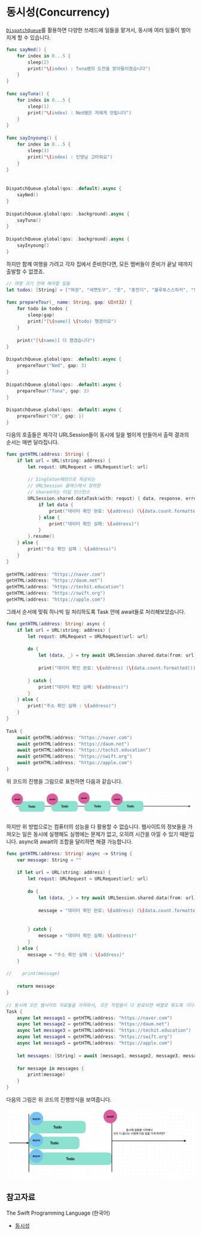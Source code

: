 # 동시성(Concurrency)

[`DispatchQueue`](https://developer.apple.com/documentation/dispatch/dispatchqueue)를 활용하면 다양한 쓰레드에 일들을 맡겨서, 동시에 여러 일들이 벌어지게 할 수 있습니다.

```swift
func sayNed() {
    for index in 0...5 {
        sleep(2)
        print("\(index) : Tuna쌤의 도전을 받아들이겠습니다")
    }
}

func sayTuna() {
    for index in 0...5 {
        sleep(1)
        print("\(index) : Ned쌤은 저에게 안됩니다")
    }
}

func sayInyoung() {
    for index in 0...5 {
        sleep(3)
        print("\(index) : 인영님 고마워요")
    }
}


DispatchQueue.global(qos: .default).async {
    sayNed()
}

DispatchQueue.global(qos: .background).async {
    sayTuna()
}

DispatchQueue.global(qos: .background).async {
    sayInyoung()
}
```

하지만 함께 여행을 가려고 각자 집에서 준비한다면, 모든 멤버들이 준비가 끝날 때까지 출발할 수 없겠죠. 

```swift
// 여행 가기 전에 해야할 일들
let todos: [String] = ["여권", "세면도구", "옷", "충전기", "블루투스스피커", "보조배터리", "가방"]

func prepareTour(_ name: String, gap: UInt32) {
    for todo in todos {
        sleep(gap)
        print("[\(name)] \(todo) 챙겼어요")
    }
    
    print("[\(name)] 다 챙겼습니다")
}

DispatchQueue.global(qos: .default).async {
    prepareTour("Ned", gap: 3)
}

DispatchQueue.global(qos: .default).async {
    prepareTour("Tuna", gap: 2)
}

DispatchQueue.global(qos: .default).async {
    prepareTour("CH", gap: 1)
}
```

다음의 호출들은 제각각 URLSession들이 동시에 일을 벌이게 만들어서 출력 결과의 순서는 매번 달라집니다.

```swift
func getHTML(address: String) {
    if let url = URL(string: address) {
        let requst: URLRequest = URLRequest(url: url)
        
        // Singleton패턴으로 제공되는
        // URLSession 클래스에서 정의한
        // shared라는 타입 인스턴스
        URLSession.shared.dataTask(with: requst) { data, response, error in
            if let data {
                print("데이터 확인 완료: \(address) (\(data.count.formatted()) bytes)")
            } else {
                print("데이터 확인 실패: \(address)")
            }
        }.resume()
    } else {
        print("주소 확인 실패 : \(address)")
    }
}

getHTML(address: "https://naver.com")
getHTML(address: "https://daum.net")
getHTML(address: "https://techit.education")
getHTML(address: "https://swift.org")
getHTML(address: "https://apple.com")
```

그래서 순서에 맞춰 하나씩 일 처리하도록 Task 안에 await들로 처리해보았습니다.

```swift
func getHTML(address: String) async {
    if let url = URL(string: address) {
        let requst: URLRequest = URLRequest(url: url)
        
        do {
            let (data, _) = try await URLSession.shared.data(from: url)
            
            print("데이터 확인 완료: \(address) (\(data.count.formatted()) bytes)")
            
        } catch {
            print("데이터 확인 실패: \(address)")
        }
    } else {
        print("주소 확인 실패 : \(address)")
    }
}

Task {
    await getHTML(address: "https://naver.com")
    await getHTML(address: "https://daum.net")
    await getHTML(address: "https://techit.education")
    await getHTML(address: "https://swift.org")
    await getHTML(address: "https://apple.com")
}
```

위 코드의 진행을 그림으로 표현하면 다음과 같습니다.

![concurrency_1.png](./concurrency_1.png)

하지만 위 방법으로는 컴퓨터의 성능을 다 활용할 수 없습니다. 웹사이트의 정보들을 가져오는 일은 동시에 실행해도 실행에는 문제가 없고, 오히려 시간을 아낄 수 있기 때문입니다. async와 await의 조합을 달리하면 해결 가능합니다.

```swift
func getHTML(address: String) async -> String {
    var message: String = ""
    
    if let url = URL(string: address) {
        let requst: URLRequest = URLRequest(url: url)
        
        do {
            let (data, _) = try await URLSession.shared.data(from: url)
            
            message = "데이터 확인 완료: \(address) (\(data.count.formatted()) bytes)"
            
            
        } catch {
            message = "데이터 확인 실패: \(address)"
        }
    } else {
        message = "주소 확인 실패 : \(address)"
    }
    
//    print(message)
    
    return message
}

// 동시에 모든 웹사이트 자료들을 가져와서, 모든 작업들이 다 완료되면 배열로 묶도록 기다리기
Task {
    async let message1 = getHTML(address: "https://naver.com")
    async let message2 = getHTML(address: "https://daum.net")
    async let message3 = getHTML(address: "https://techit.education")
    async let message4 = getHTML(address: "https://swift.org")
    async let message5 = getHTML(address: "https://apple.com")
    
    let messages: [String] = await [message1, message2, message3, message4, message5]
    
    for message in messages {
        print(message)
    }
}
```

다음의 그림은 위 코드의 진행방식을 보여줍니다.

![concurrency_2.png](./concurrency_2.png)

## 참고자료

The Swift Programming Language (한국어)

- [동시성](https://bbiguduk.github.io/swift-book-korean/documentation/the-swift-programming-language-korean/concurrency)